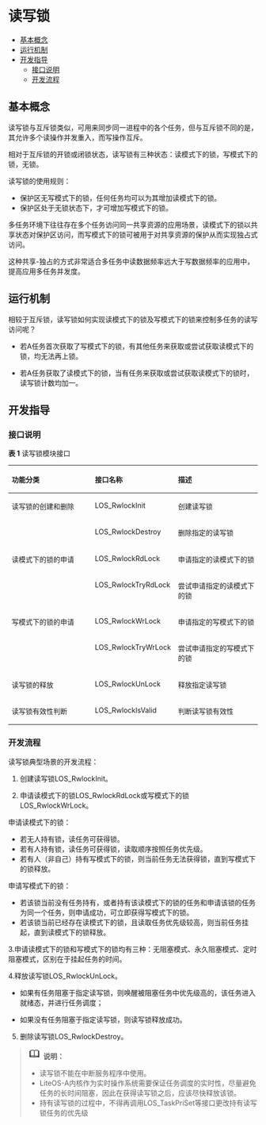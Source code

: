 # 读写锁<a name="ZH-CN_TOPIC_0000001078912738"></a>

-   [基本概念](#section4692105214260)
-   [运行机制](#section1239111562720)
-   [开发指导](#section11643194275)
    -   [接口说明](#section15335332122717)
    -   [开发流程](#section14774114882714)


## 基本概念<a name="section4692105214260"></a>

读写锁与互斥锁类似，可用来同步同一进程中的各个任务，但与互斥锁不同的是，其允许多个读操作并发重入，而写操作互斥。

相对于互斥锁的开锁或闭锁状态，读写锁有三种状态：读模式下的锁，写模式下的锁，无锁。

读写锁的使用规则：

-   保护区无写模式下的锁，任何任务均可以为其增加读模式下的锁。
-   保护区处于无锁状态下，才可增加写模式下的锁。

多任务环境下往往存在多个任务访问同一共享资源的应用场景，读模式下的锁以共享状态对保护区访问，而写模式下的锁可被用于对共享资源的保护从而实现独占式访问。

这种共享-独占的方式非常适合多任务中读数据频率远大于写数据频率的应用中，提高应用多任务并发度。

## 运行机制<a name="section1239111562720"></a>

相较于互斥锁，读写锁如何实现读模式下的锁及写模式下的锁来控制多任务的读写访问呢？

-   若A任务首次获取了写模式下的锁，有其他任务来获取或尝试获取读模式下的锁，均无法再上锁。

-   若A任务获取了读模式下的锁，当有任务来获取或尝试获取读模式下的锁时，读写锁计数均加一。

## 开发指导<a name="section11643194275"></a>

### 接口说明<a name="section15335332122717"></a>

**表 1**  读写锁模块接口

<a name="table37108292611"></a>
<table><thead align="left"><tr id="row8711112919610"><th class="cellrowborder" valign="top" width="33.33333333333333%" id="mcps1.2.4.1.1"><p id="p3711102912617"><a name="p3711102912617"></a><a name="p3711102912617"></a>功能分类</p>
</th>
<th class="cellrowborder" valign="top" width="33.33333333333333%" id="mcps1.2.4.1.2"><p id="p1671110293610"><a name="p1671110293610"></a><a name="p1671110293610"></a>接口<strong id="b197068338312"><a name="b197068338312"></a><a name="b197068338312"></a>名称</strong></p>
</th>
<th class="cellrowborder" valign="top" width="33.33333333333333%" id="mcps1.2.4.1.3"><p id="p87114292617"><a name="p87114292617"></a><a name="p87114292617"></a>描述</p>
</th>
</tr>
</thead>
<tbody><tr id="row37115291166"><td class="cellrowborder" rowspan="2" valign="top" width="33.33333333333333%" headers="mcps1.2.4.1.1 "><p id="p1795312108911"><a name="p1795312108911"></a><a name="p1795312108911"></a>读写锁的创建和删除</p>
</td>
<td class="cellrowborder" valign="top" width="33.33333333333333%" headers="mcps1.2.4.1.2 "><p id="p1671120293611"><a name="p1671120293611"></a><a name="p1671120293611"></a>LOS_RwlockInit</p>
</td>
<td class="cellrowborder" valign="top" width="33.33333333333333%" headers="mcps1.2.4.1.3 "><p id="p171112291967"><a name="p171112291967"></a><a name="p171112291967"></a>创建读写锁</p>
</td>
</tr>
<tr id="row17711329268"><td class="cellrowborder" valign="top" headers="mcps1.2.4.1.1 "><p id="p071114291864"><a name="p071114291864"></a><a name="p071114291864"></a>LOS_RwlockDestroy</p>
</td>
<td class="cellrowborder" valign="top" headers="mcps1.2.4.1.2 "><p id="p137111129965"><a name="p137111129965"></a><a name="p137111129965"></a>删除指定的读写锁</p>
</td>
</tr>
<tr id="row5711192912616"><td class="cellrowborder" rowspan="2" valign="top" width="33.33333333333333%" headers="mcps1.2.4.1.1 "><p id="p86087143910"><a name="p86087143910"></a><a name="p86087143910"></a>读模式下的锁的申请</p>
</td>
<td class="cellrowborder" valign="top" width="33.33333333333333%" headers="mcps1.2.4.1.2 "><p id="p1171112295614"><a name="p1171112295614"></a><a name="p1171112295614"></a>LOS_RwlockRdLock</p>
</td>
<td class="cellrowborder" valign="top" width="33.33333333333333%" headers="mcps1.2.4.1.3 "><p id="p1271110291969"><a name="p1271110291969"></a><a name="p1271110291969"></a>申请指定的读模式下的锁</p>
</td>
</tr>
<tr id="row1571162918615"><td class="cellrowborder" valign="top" headers="mcps1.2.4.1.1 "><p id="p1564192618292"><a name="p1564192618292"></a><a name="p1564192618292"></a>LOS_RwlockTryRdLock</p>
</td>
<td class="cellrowborder" valign="top" headers="mcps1.2.4.1.2 "><p id="p107118291660"><a name="p107118291660"></a><a name="p107118291660"></a>尝试申请指定的读模式下的锁</p>
</td>
</tr>
<tr id="row189551130172817"><td class="cellrowborder" rowspan="2" valign="top" width="33.33333333333333%" headers="mcps1.2.4.1.1 "><p id="p7951153082815"><a name="p7951153082815"></a><a name="p7951153082815"></a>写模式下的锁的申请</p>
</td>
<td class="cellrowborder" valign="top" width="33.33333333333333%" headers="mcps1.2.4.1.2 "><p id="p111591404308"><a name="p111591404308"></a><a name="p111591404308"></a>LOS_RwlockWrLock</p>
</td>
<td class="cellrowborder" valign="top" width="33.33333333333333%" headers="mcps1.2.4.1.3 "><p id="p11951183013281"><a name="p11951183013281"></a><a name="p11951183013281"></a>申请指定的写模式下的锁</p>
</td>
</tr>
<tr id="row199551530122820"><td class="cellrowborder" valign="top" headers="mcps1.2.4.1.1 "><p id="p32171573014"><a name="p32171573014"></a><a name="p32171573014"></a>LOS_RwlockTryWrLock</p>
</td>
<td class="cellrowborder" valign="top" headers="mcps1.2.4.1.2 "><p id="p5951123092819"><a name="p5951123092819"></a><a name="p5951123092819"></a>尝试申请指定的写模式下的锁</p>
</td>
</tr>
<tr id="row1642820328301"><td class="cellrowborder" valign="top" width="33.33333333333333%" headers="mcps1.2.4.1.1 "><p id="p1542823210305"><a name="p1542823210305"></a><a name="p1542823210305"></a>读写锁的释放</p>
</td>
<td class="cellrowborder" valign="top" width="33.33333333333333%" headers="mcps1.2.4.1.2 "><p id="p174281324308"><a name="p174281324308"></a><a name="p174281324308"></a>LOS_RwlockUnLock</p>
</td>
<td class="cellrowborder" valign="top" width="33.33333333333333%" headers="mcps1.2.4.1.3 "><p id="p1342810327309"><a name="p1342810327309"></a><a name="p1342810327309"></a>释放指定读写锁</p>
</td>
</tr>
<tr id="row11318134133111"><td class="cellrowborder" valign="top" width="33.33333333333333%" headers="mcps1.2.4.1.1 "><p id="p73182345312"><a name="p73182345312"></a><a name="p73182345312"></a>读写锁有效性判断</p>
</td>
<td class="cellrowborder" valign="top" width="33.33333333333333%" headers="mcps1.2.4.1.2 "><p id="p1031813416318"><a name="p1031813416318"></a><a name="p1031813416318"></a>LOS_RwlockIsValid</p>
</td>
<td class="cellrowborder" valign="top" width="33.33333333333333%" headers="mcps1.2.4.1.3 "><p id="p43187342311"><a name="p43187342311"></a><a name="p43187342311"></a>判断读写锁有效性</p>
</td>
</tr>
</tbody>
</table>

### 开发流程<a name="section14774114882714"></a>

读写锁典型场景的开发流程：

1. 创建读写锁LOS\_RwlockInit。

2. 申请读模式下的锁LOS\_RwlockRdLock或写模式下的锁LOS\_RwlockWrLock。

申请读模式下的锁：

-   若无人持有锁，读任务可获得锁。
-   若有人持有锁，读任务可获得锁，读取顺序按照任务优先级。
-   若有人（非自己）持有写模式下的锁，则当前任务无法获得锁，直到写模式下的锁释放。

申请写模式下的锁：

-   若该锁当前没有任务持有，或者持有该读模式下的锁的任务和申请该锁的任务为同一个任务，则申请成功，可立即获得写模式下的锁。
-   若该锁当前已经存在读模式下的锁，且读取任务优先级较高，则当前任务挂起，直到读模式下的锁释放。

3.申请读模式下的锁和写模式下的锁均有三种：无阻塞模式、永久阻塞模式、定时阻塞模式，区别在于挂起任务的时间。

4.释放读写锁LOS\_RwlockUnLock。

-   如果有任务阻塞于指定读写锁，则唤醒被阻塞任务中优先级高的，该任务进入就绪态，并进行任务调度；

-   如果没有任务阻塞于指定读写锁，则读写锁释放成功。

5. 删除读写锁LOS\_RwlockDestroy。

>![](../public_sys-resources/icon-note.gif) **说明：** 
>-   读写锁不能在中断服务程序中使用。
>-   LiteOS-A内核作为实时操作系统需要保证任务调度的实时性，尽量避免任务的长时间阻塞，因此在获得读写锁之后，应该尽快释放该锁。
>-   持有读写锁的过程中，不得再调用LOS\_TaskPriSet等接口更改持有读写锁任务的优先级

